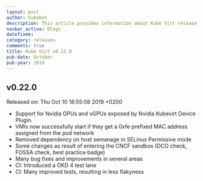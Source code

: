 ```yaml
---
layout: post
author: kubebot
description: This article provides information about Kube Virt release v0.22.0 changes
navbar_active: Blogs
datefixme:
category: releases
comments: true
title: Kube Virt v0.22.0
pub-date: October
pub-year: 2019
---
```



## v0.22.0

Released on: Thu Oct 10 18:55:08 2019 +0200

- Support for Nvidia GPUs and vGPUs exposed by Nvidia Kubevirt Device Plugin.
- VMIs now successfully start if they get a 0xfe prefixed MAC address assigned from the pod network
- Removed dependency on host semanage in SELinux Permissive mode
- Some changes as result of entering the CNCF sandbox (DCO check, FOSSA check, best practice badge)
- Many bug fixes and improvements in several areas
- CI: Introduced a OKD 4 test lane
- CI: Many improved tests, resulting in less flakyness
